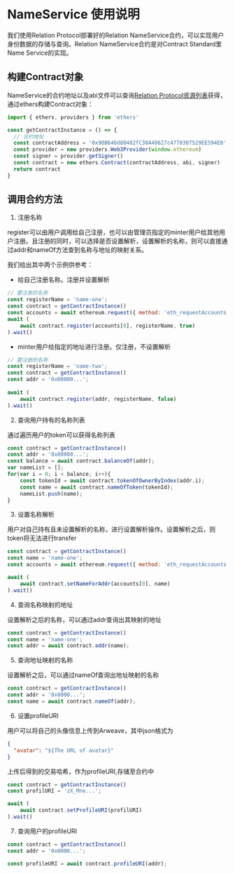# NameService 使用说明

我们使用Relation Protocol部署好的Relation NameService合约，可以实现用户身份数据的存储与查询。Relation NameService合约是对Contract Standard里Name Service的实现。

## 构建Contract对象

NameService的合约地址以及abi文件可以查询[Relation Protocol资源列表](./resource.md)获得，通过ethers构建Contract对象：

```javascript
import { ethers, providers } from 'ethers'

const getContractInstance = () => {
  // 合约地址
  const contractAddress = '0x98B646d80482fC38A40627c4770307529EE594E0'
  const provider = new providers.Web3Provider(window.ethereum)
  const signer = provider.getSigner()
  const contract = new ethers.Contract(contractAddress, abi, signer)
  return contract
}
```

## 调用合约方法

1. 注册名称

register可以由用户调用给自己注册，也可以由管理员指定的minter用户给其他用户注册。且注册的同时，可以选择是否设置解析，设置解析的名称，则可以直接通过addr和nameOf方法查到名称与地址的映射关系。

我们给出其中两个示例供参考：

- 给自己注册名称。注册并设置解析
```javascript
// 要注册的名称
const registerName = 'name-one';
const contract = getContractInstance()
const accounts = await ethereum.request({ method: 'eth_requestAccounts' })
await (
    await contract.register(accounts[0], registerName, true)
).wait()
```
- minter用户给指定的地址进行注册。仅注册，不设置解析
```javascript
// 要注册的名称
const registerName = 'name-two';
const contract = getContractInstance()
const addr = '0x00000...';
    
await (
    await contract.register(addr, registerName, false)
).wait()
```


2. 查询用户持有的名称列表

通过遍历用户的token可以获得名称列表

```javascript
const contract = getContractInstance()
const addr = '0x00000...';
const balance = await contract.balanceOf(addr);
var nameList = [];
for(var i = 0; i < balance; i++){
    const tokenId = await contract.tokenOfOwnerByIndex(addr,i);
    const name = await contract.nameOfToken(tokenId);
    nameList.push(name);
}
```

3. 设置名称解析

用户对自己持有且未设置解析的名称，进行设置解析操作。设置解析之后，则token将无法进行transfer

```javascript
const contract = getContractInstance()
const name = 'name-one';
const accounts = await ethereum.request({ method: 'eth_requestAccounts' })

await (
    await contract.setNameForAddr(accounts[0], name)
).wait()
```


4. 查询名称映射的地址

设置解析之后的名称，可以通过addr查询出其映射的地址

```javascript
const contract = getContractInstance()
const name = 'name-one';
const addr = await contract.addr(name);
```

5. 查询地址映射的名称

设置解析之后，可以通过nameOf查询出地址映射的名称

```javascript
const contract = getContractInstance()
const addr = '0x0000...';
const name = await contract.nameOf(addr);
```


6. 设置profileURI

用户可以将自己的头像信息上传到Arweave，其中json格式为
```json
{
  "avatar": "${The URL of avatar}"
}
```
上传后得到的交易哈希，作为profileURI,存储至合约中

```javascript
const contract = getContractInstance()
const profilURI = 'zX_Mne...';

await (
    await contract.setProfileURI(profilURI)
).wait()
```


7. 查询用户的profileURI


```javascript
const contract = getContractInstance()
const addr = '0x0000...';

const profileURI = await contract.profileURI(addr);
```






